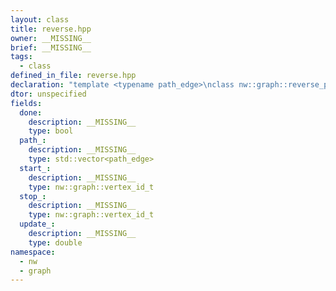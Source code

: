 ```yaml
---
layout: class
title: reverse.hpp
owner: __MISSING__
brief: __MISSING__
tags:
  - class
defined_in_file: reverse.hpp
declaration: "template <typename path_edge>\nclass nw::graph::reverse_path;"
dtor: unspecified
fields:
  done:
    description: __MISSING__
    type: bool
  path_:
    description: __MISSING__
    type: std::vector<path_edge>
  start_:
    description: __MISSING__
    type: nw::graph::vertex_id_t
  stop_:
    description: __MISSING__
    type: nw::graph::vertex_id_t
  update_:
    description: __MISSING__
    type: double
namespace:
  - nw
  - graph
---
```

